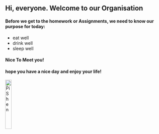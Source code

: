 ## Hi, everyone. Welcome to our Organisation

#### Before we get to the homework or Assignments, we need to know our purpose for today:
* eat well
* drink well
* sleep well

#### Nice To Meet you!

#### hope you have a nice day and enjoy your life!

<img src="pishen.jpg" alt="PiShen" width="20%" />